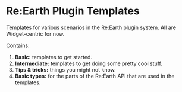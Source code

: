# Re:Earth Plugin Templates

Templates for various scenarios in the Re:Earth plugin system. All are Widget-centric for now.

Contains:

1. **Basic:** templates to get started.
2. **Intermediate:** templates to get doing some pretty cool stuff.
3. **Tips & tricks:** things you might not know.
4. **Basic types:** for the parts of the Re:Earth API that are used in the templates.